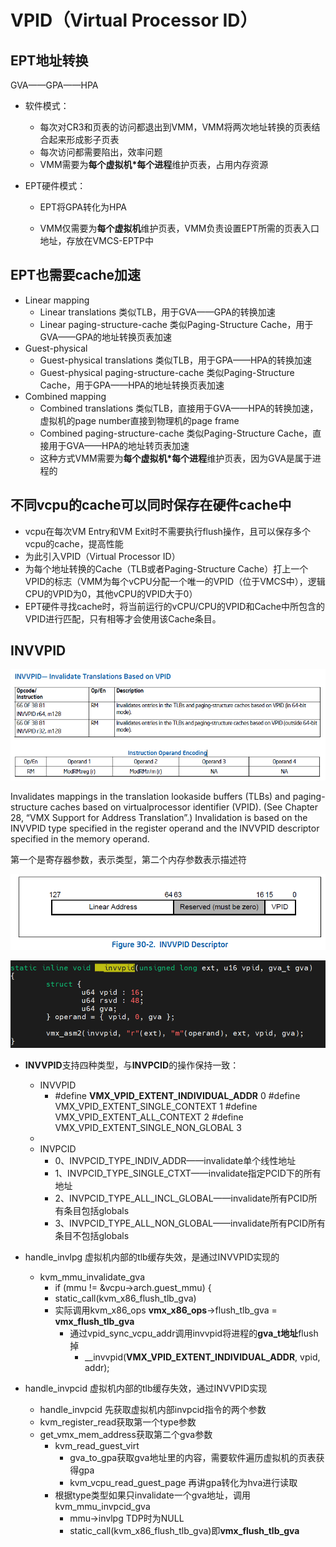 # VPID（Virtual Processor ID）



## EPT地址转换

GVA——GPA——HPA

- 软件模式：

  - 每次对CR3和页表的访问都退出到VMM，VMM将两次地址转换的页表结合起来形成影子页表
  - 每次访问都需要陷出，效率问题
  - VMM需要为**每个虚拟机*每个进程**维护页表，占用内存资源

- EPT硬件模式：

  - EPT将GPA转化为HPA

  - VMM仅需要为**每个虚拟机**维护页表，VMM负责设置EPT所需的页表入口地址，存放在VMCS-EPTP中

    

## EPT也需要cache加速

- Linear mapping
  - Linear translations   类似TLB，用于GVA——GPA的转换加速
  - Linear paging-structure-cache 类似Paging-Structure Cache，用于GVA——GPA的地址转换页表加速
- Guest-physical
  - Guest-physical translations 类似TLB，用于GPA——HPA的转换加速
  - Guest-physical paging-structure-cache  类似Paging-Structure Cache，用于GPA——HPA的地址转换页表加速
- Combined mapping
  - Combined translations  类似TLB，直接用于GVA——HPA的转换加速，虚拟机的page number直接到物理机的page frame
  - Combined paging-structure-cache 类似Paging-Structure Cache，直接用于GVA——HPA的地址转页表加速
  - 这种方式VMM需要为**每个虚拟机*每个进程**维护页表，因为GVA是属于进程的



## 不同vcpu的cache可以同时保存在硬件cache中

- vcpu在每次VM Entry和VM Exit时不需要执行flush操作，且可以保存多个vcpu的cache，提高性能
- 为此引入VPID（Virtual Processor  ID）
- 为每个地址转换的Cache（TLB或者Paging-Structure Cache）打上一个VPID的标志（VMM为每个vCPU分配一个唯一的VPID（位于VMCS中），逻辑CPU的VPID为0，其他vCPU的VPID大于0）
- EPT硬件寻找cache时，将当前运行的vCPU/CPU的VPID和Cache中所包含的VPID进行匹配，只有相等才会使用该Cache条目。



## INVVPID

![image-20220527103541203](VPID.assets/INVVPID指令.png)

Invalidates mappings in the translation lookaside buffers (TLBs) and paging-structure caches based on virtualprocessor identifier (VPID). (See Chapter 28, “VMX Support for Address Translation”.) Invalidation is based on the INVVPID type specified in the register operand and the INVVPID descriptor specified in the memory operand.

第一个是寄存器参数，表示类型，第二个内存参数表示描述符

![image-20220527105100302](VPID.assets/INVVPID描述符.png)

![invvpid汇编命令](VPID.assets/invvpid汇编命令.png)

- **INVVPID**支持四种类型，与**INVPCID**的操作保持一致：
    - INVVPID
        - #define **VMX_VPID_EXTENT_INDIVIDUAL_ADDR**         0
            #define VMX_VPID_EXTENT_SINGLE_CONTEXT          1
            #define VMX_VPID_EXTENT_ALL_CONTEXT             2
            #define VMX_VPID_EXTENT_SINGLE_NON_GLOBAL       3
    - 
    - INVPCID
        - 0、INVPCID_TYPE_INDIV_ADDR——invalidate单个线性地址
        - 1、INVPCID_TYPE_SINGLE_CTXT——invalidate指定PCID下的所有地址
        - 2、INVPCID_TYPE_ALL_INCL_GLOBAL——invalidate所有PCID所有条目包括globals
        - 3、INVPCID_TYPE_ALL_NON_GLOBAL——invalidate所有PCID所有条目不包括globals

- handle_invlpg 虚拟机内部的tlb缓存失效，是通过INVVPID实现的
    - kvm_mmu_invalidate_gva
        - if (mmu != &vcpu->arch.guest_mmu) {
        - static_call(kvm_x86_flush_tlb_gva)
        - 实际调用kvm_x86_ops **vmx_x86_ops**->flush_tlb_gva = **vmx_flush_tlb_gva**
            - 通过vpid_sync_vcpu_addr调用invvpid将进程的**gva_t地址**flush掉
                - __invvpid(**VMX_VPID_EXTENT_INDIVIDUAL_ADDR**, vpid, addr);



- handle_invpcid 虚拟机内部的tlb缓存失效，通过INVVPID实现
    - handle_invpcid 先获取虚拟机内部invpcid指令的两个参数
    - kvm_register_read获取第一个type参数
    - get_vmx_mem_address获取第二个gva参数
        - kvm_read_guest_virt 
            - gva_to_gpa获取gva地址里的内容，需要软件遍历虚拟机的页表获得gpa
            - kvm_vcpu_read_guest_page 再讲gpa转化为hva进行读取
        - 根据type类型如果只invalidate一个gva地址，调用kvm_mmu_invpcid_gva 
            - mmu->invlpg  TDP时为NULL
            - static_call(kvm_x86_flush_tlb_gva)即**vmx_flush_tlb_gva**





